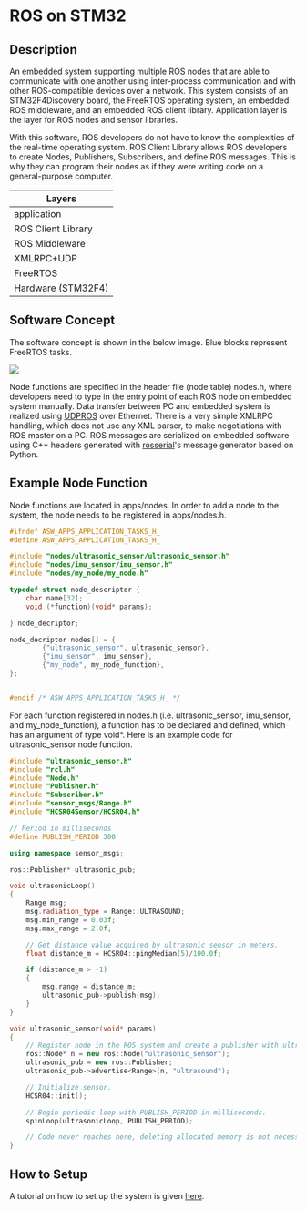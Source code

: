 # ROS on STM32

## Description
An embedded system supporting multiple ROS nodes that are able to communicate with one another using inter-process communication and with other ROS-compatible devices over a network. This system consists of an STM32F4Discovery board, the FreeRTOS operating system, an embedded ROS middleware, and an embedded ROS client library. Application layer is the layer for ROS nodes and sensor libraries.

With this software, ROS developers do not have to know the complexities of the real-time operating system. ROS Client Library allows ROS developers to create Nodes, Publishers, Subscribers, and define ROS messages. This is why they can program their nodes as if they were writing code on a general-purpose computer. 

|           Layers          |
| ---------------------------------| 
|           application           |
|        ROS Client Library       |
|         ROS Middleware          |
|            XMLRPC+UDP           |
|             FreeRTOS            |
|        Hardware (STM32F4)       |

## Software Concept

The software concept is shown in the below image. Blue blocks represent FreeRTOS tasks.

![](https://github.com/bosch-ros-pkg/stm32/blob/refactored/doc/ROS.png)

Node functions are specified in the header file (node table) nodes.h, where developers need to type in the entry point of each ROS node on embedded system manually. Data transfer between PC and embedded system is realized using <a href="http://wiki.ros.org/ROS/UDPROS">UDPROS</a> over Ethernet. There is a very simple XMLRPC handling, which does not use any XML parser, to make negotiations with ROS master on a PC. ROS messages are serialized on embedded software using C++ headers generated with <a href="http://wiki.ros.org/rosserial">rosserial</a>'s message generator based on Python.

## Example Node Function
Node functions are located in apps/nodes. In order to add a node to the system, the node needs to be registered in apps/nodes.h.

``` cpp
#ifndef ASW_APPS_APPLICATION_TASKS_H_
#define ASW_APPS_APPLICATION_TASKS_H_

#include "nodes/ultrasonic_sensor/ultrasonic_sensor.h"
#include "nodes/imu_sensor/imu_sensor.h"
#include "nodes/my_node/my_node.h"

typedef struct node_descriptor {
	char name[32];
	void (*function)(void* params);

} node_decriptor;

node_decriptor nodes[] = {
		{"ultrasonic_sensor", ultrasonic_sensor},
		{"imu_sensor", imu_sensor},
		{"my_node", my_node_function},
};


#endif /* ASW_APPS_APPLICATION_TASKS_H_ */
```

For each function registered in nodes.h (i.e. ultrasonic_sensor, imu_sensor, and my_node_function), a function has to be declared and defined, which has an argument of type void*. Here is an example code for ultrasonic_sensor node function.


``` cpp
#include "ultrasonic_sensor.h"
#include "rcl.h"
#include "Node.h"
#include "Publisher.h"
#include "Subscriber.h"
#include "sensor_msgs/Range.h"
#include "HCSR04Sensor/HCSR04.h"

// Period in milliseconds
#define PUBLISH_PERIOD 300

using namespace sensor_msgs;

ros::Publisher* ultrasonic_pub;

void ultrasonicLoop()
{
    Range msg;
    msg.radiation_type = Range::ULTRASOUND;
    msg.min_range = 0.03f;
    msg.max_range = 2.0f;

    // Get distance value acquired by ultrasonic sensor in meters.
    float distance_m = HCSR04::pingMedian(5)/100.0f;

    if (distance_m > -1)
    {
        msg.range = distance_m;
        ultrasonic_pub->publish(msg);
    }
}

void ultrasonic_sensor(void* params)
{
    // Register node in the ROS system and create a publisher with ultrasound topic.
    ros::Node* n = new ros::Node("ultrasonic_sensor");
    ultrasonic_pub = new ros::Publisher;
    ultrasonic_pub->advertise<Range>(n, "ultrasound");

    // Initialize sensor.
    HCSR04::init();

    // Begin periodic loop with PUBLISH_PERIOD in milliseconds.
    spinLoop(ultrasonicLoop, PUBLISH_PERIOD);

    // Code never reaches here, deleting allocated memory is not necessary.
}
```

## How to Setup

A tutorial on how to set up the system is given <a href="https://github.com/bosch-ros-pkg/stm32/wiki">here</a>.